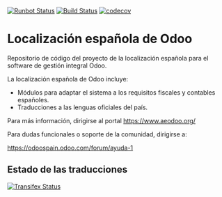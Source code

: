 [![Runbot Status](https://runbot.odoo-community.org/runbot/badge/flat/189/11.0.svg)](https://runbot.odoo-community.org/runbot/repo/github-com-oca-l10n-spain-189)
[![Build Status](https://travis-ci.org/OCA/l10n-spain.svg?branch=11.0)](https://travis-ci.org/OCA/l10n-spain)
[![codecov](https://codecov.io/gh/OCA/l10n-spain/branch/11.0/graph/badge.svg)](https://codecov.io/gh/OCA/l10n-spain)

Localización española de Odoo
=============================

Repositorio de código del proyecto de la localización española para el software
de gestión integral Odoo.

La localización española de Odoo incluye:

* Módulos para adaptar el sistema a los requisitos fiscales y contables
  españoles.
* Traducciones a las lenguas oficiales del país.

Para más información, dirigirse al portal https://www.aeodoo.org/

Para dudas funcionales o soporte de la comunidad, dirigirse a:

https://odoospain.odoo.com/forum/ayuda-1



Estado de las traducciones
--------------------------
[![Transifex Status](https://www.transifex.com/projects/p/OCA-l10n-spain-11-0/chart/image_png)](https://www.transifex.com/projects/p/OCA-l10n-spain-11-0)
